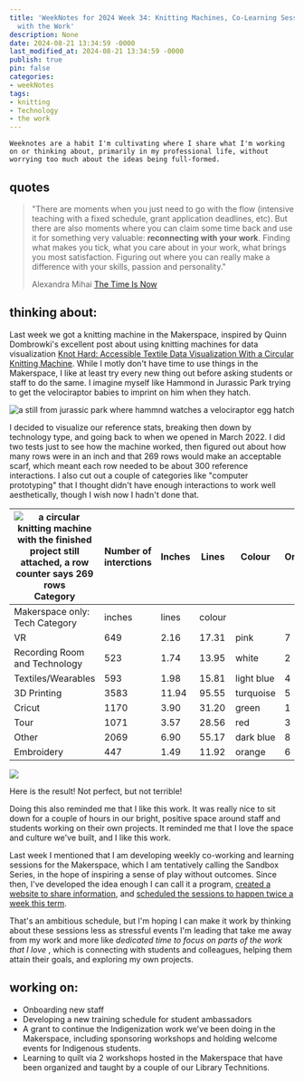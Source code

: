 ```yaml
---
title: 'WeekNotes for 2024 Week 34: Knitting Machines, Co-Learning Sessions, and Reconnecting
  with the Work'
description: None
date: 2024-08-21 13:34:59 -0000
last_modified_at: 2024-08-21 13:34:59 -0000
publish: true
pin: false
categories:
- weekNotes
tags:
- knitting
- Technology
- the work
---
```


    Weeknotes are a habit I'm cultivating where I share what I'm working on or thinking about, primarily in my professional life, without worrying too much about the ideas being full-formed.

## quotes

> "There are moments when you just need to go with the flow (intensive teaching with a fixed schedule, grant application deadlines, etc). But there are also moments where you can claim some time back and use it for something very valuable: **reconnecting with your work**. Finding what makes you tick, what you care about in your work, what brings you most satisfaction. Figuring out where you can really make a difference with your skills, passion and personality."
>
> Alexandra Mihai [The Time Is Now](https://educationalist.substack.com/p/the-time-is-now)

## thinking about:

Last week we got a knitting machine in the Makerspace, inspired by Quinn Dombrowki's excellent post about using knitting machines for data visualization [Knot Hard: Accessible Textile Data Visualization With a Circular Knitting Machine](https://dhandlib.org/2024/04/29/knot-hard-accessible-textile-data-visualization-with-a-circular-knitting-machine/). While I motly don't have time to use things in the Makerspace, I like at least try every new thing out before asking students or staff to do the same. I imagine myself like Hammond in Jurassic Park trying to get the velociraptor babies to imprint on him when they hatch.

![a still from jurassic park where hammnd watches a velociraptor egg hatch](https://franklinsayre.trubox.ca/wp-content/uploads/sites/1955/2024/08/IMG_2791.jpeg)

I decided to visualize our reference stats, breaking then down by technology type, and going back to when we opened in March 2022. I did two tests just to see how the machine worked, then figured out about how many rows were in an inch and that 269 rows would make an acceptable scarf, which meant each row needed to be about 300 reference interactions. I also cut out a couple of categories like "computer prototyping" that I thought didn't have enough interactions to work well aesthetically, though I wish now I hadn't done that.

![a circular knitting machine with the finished project still attached, a row counter says 269 rows](https://franklinsayre.trubox.ca/wp-content/uploads/sites/1955/2024/08/IMG_2756.jpeg) Category| Number of interctions| Inches| Lines| Colour| Order| Knit to row  
---|---|---|---|---|---|---  
| Makerspace only: Tech Category| inches| lines| colour| |  
VR| 649| 2.16| 17.31| pink| 7| 214.59  
Recording Room and Technology| 523| 1.74| 13.95| white| 2| 45  
Textiles/Wearables| 593| 1.98| 15.81| light blue| 4| 89.81  
3D Printing| 3583| 11.94| 95.55| turquoise| 5| 185.36  
Cricut| 1170| 3.90| 31.20| green| 1| 31  
Tour| 1071| 3.57| 28.56| red| 3| 74  
Other| 2069| 6.90| 55.17| dark blue| 8| 269.76  
Embroidery| 447| 1.49| 11.92| orange| 6| 197.28  
![](https://franklinsayre.trubox.ca/wp-content/uploads/sites/1955/2024/08/IMG_2758.jpeg)

Here is the result! Not perfect, but not terrible!

Doing this also reminded me that I like this work. It was really nice to sit down for a couple of hours in our bright, positive space around staff and students working on their own projects. It reminded me that I love the space and culture we've built, and I like this work.

Last week I mentioned that I am developing weekly co-working and learning sessions for the Makerspace, which I am tentatively calling the Sandbox Series, in the hope of inspiring a sense of play without outcomes. Since then, I've developed the idea enough I can call it a program, [created a website to share information](https://makerspace.trubox.ca/use-makerspace/workshops-and-co-working/), and [scheduled the sessions to happen twice a week this term](https://makerspace.trubox.ca/calendar/).

That's an ambitious schedule, but I'm hoping I can make it work by thinking about these sessions less as stressful events I'm leading that take me away from my work and more like _dedicated time to focus on parts of the work that I love_ , which is connecting with students and colleagues, helping them attain their goals, and exploring my own projects.

## working on:

* Onboarding new staff
* Developing a new training schedule for student ambassadors
* A grant to continue the Indigenization work we've been doing in the Makerspace, including sponsoring workshops and holding welcome events for Indigenous students.
* Learning to quilt via 2 workshops hosted in the Makerspace that have been organized and taught by a couple of our Library Technitions.


